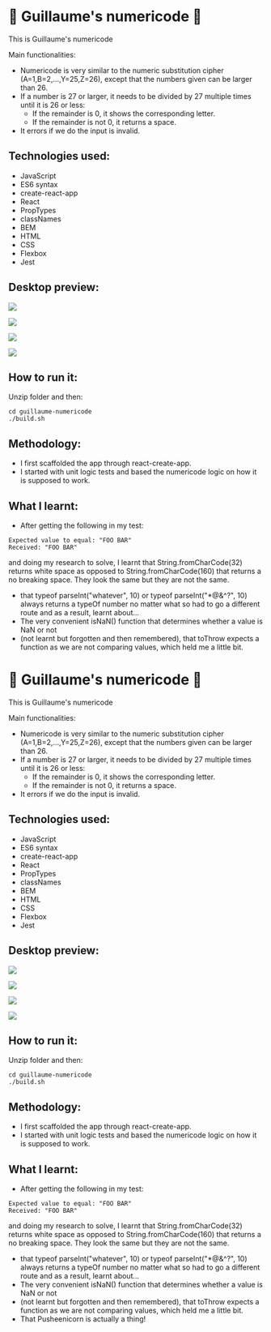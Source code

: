 # :closed_lock_with_key: Guillaume's numericode :closed_lock_with_key:

This is Guillaume's numericode

Main functionalities:

- Numericode is very similar to the numeric substitution cipher (A=1,B=2,...,Y=25,Z=26), except that the numbers given can be larger than 26.
- If a number is 27 or larger, it needs to be divided by 27 multiple times until it is 26 or less:
  - If the remainder is 0, it shows the corresponding letter.
  - If the remainder is not 0, it returns a space.
- It errors if we do the input is invalid.

## Technologies used:

- JavaScript
- ES6 syntax
- create-react-app
- React
- PropTypes
- classNames
- BEM
- HTML
- CSS
- Flexbox
- Jest

## Desktop preview:

![](public/images/Screenshot1.png)

![](public/images/Screenshot2.png)

![](public/images/Screenshot3.png)

![](public/images/Screenshot4.png)

## How to run it:

Unzip folder and then:

```
cd guillaume-numericode
./build.sh
```

## Methodology:

- I first scaffolded the app through react-create-app.
- I started with unit logic tests and based the numericode logic on how it is supposed to work.

## What I learnt:

- After getting the following in my test:

```
Expected value to equal: "FOO BAR"
Received: "FOO BAR"
```

and doing my research to solve, I learnt that String.fromCharCode(32) returns white space as opposed to String.fromCharCode(160) that returns a no breaking space. They look the same but they are not the same.

- that typeof parseInt("whatever", 10) or typeof parseInt("\*@&^?", 10) always returns a typeOf number no matter what so had to go a different route and as a result, learnt about...
- The very convenient isNaN() function that determines whether a value is NaN or not
- (not learnt but forgotten and then remembered), that toThrow expects a function as we are not comparing values, which held me a little bit.

# :closed_lock_with_key: Guillaume's numericode :closed_lock_with_key:

This is Guillaume's numericode

Main functionalities:

- Numericode is very similar to the numeric substitution cipher (A=1,B=2,...,Y=25,Z=26), except that the numbers given can be larger than 26.
- If a number is 27 or larger, it needs to be divided by 27 multiple times until it is 26 or less:
  - If the remainder is 0, it shows the corresponding letter.
  - If the remainder is not 0, it returns a space.
- It errors if we do the input is invalid.

## Technologies used:

- JavaScript
- ES6 syntax
- create-react-app
- React
- PropTypes
- classNames
- BEM
- HTML
- CSS
- Flexbox
- Jest

## Desktop preview:

![](public/images/Screenshot1.png)

![](public/images/Screenshot2.png)

![](public/images/Screenshot3.png)

![](public/images/Screenshot4.png)

## How to run it:

Unzip folder and then:

```
cd guillaume-numericode
./build.sh
```

## Methodology:

- I first scaffolded the app through react-create-app.
- I started with unit logic tests and based the numericode logic on how it is supposed to work.

## What I learnt:

- After getting the following in my test:

```
Expected value to equal: "FOO BAR"
Received: "FOO BAR"
```

and doing my research to solve, I learnt that String.fromCharCode(32) returns white space as opposed to String.fromCharCode(160) that returns a no breaking space. They look the same but they are not the same.

- that typeof parseInt("whatever", 10) or typeof parseInt("\*@&^?", 10) always returns a typeOf number no matter what so had to go a different route and as a result, learnt about...
- The very convenient isNaN() function that determines whether a value is NaN or not
- (not learnt but forgotten and then remembered), that toThrow expects a function as we are not comparing values, which held me a little bit.
- That Pusheenicorn is actually a thing!

